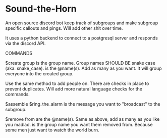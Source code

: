 # Sound-the-Horn
An open source discord bot keep track of subgroups and make subgroup specific callouts and pings.  Will add other shit over time.  

It uses a python backend to connect to a postgresql server and responds via the discord API.  


COMMANDS

$create group <x> <y> 
<x> is the group name.  Group names SHOULD BE snake case (aka: snake_case).
<y> is the @name(s).  Add as many as you want.  It will group everyone into the created group.

Use the same method to add people on.  There are checks in place to prevent duplicates.  Will add more natural language
checks for the commands. 


$assemble <x>
$ring_the_alarm <x>
<x> is the message you want to "broadcast" to the subgroup.


$remove <x> from <y>
<x> are the @name(s).  Same as above, add as many as you like you madlad.
<y> is the group name you want them removed from.  Because some men just want to watch the world burn.
